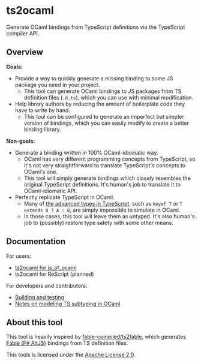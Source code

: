 ts2ocaml
========

Generate OCaml bindings from TypeScript definitions via the TypeScript compiler API.

## Overview

**Goals:**
* Provide a way to quickly generate a missing binding to some JS package you need in your project.
  - This tool can generate OCaml bindings to JS packages from TS definition files (`.d.ts`), which you can use with minimal modification.
* Help library authors by reducing the amount of boilerplate code they have to write by hand.
  - This tool can be configured to generate an imperfect but simpler version of bindings, which you can easily modify to create a better binding library.

**Non-goals:**
* Generate a binding written in 100% OCaml-idiomatic way.
  - OCaml has very different programming concepts from TypeScript, so it's not very straightforward to translate TypeScript's concepts to OCaml's one.
  - This tool will simply generate bindings which closely resembles the original TypeScript definitions. It's human's job to translate it to OCaml-idiomatic API.
* Perfectly replicate TypeScript in OCaml.
  - Many of [the advanced types in TypeScript](https://www.typescriptlang.org/docs/handbook/2/types-from-types.html), such as `keyof T` or `T extends U ? A : B`, are simply impossible to simulate in OCaml.
  - In those cases, this tool will leave them as untyped. It's also human's job to (possibly) restore type safety with some other means.

## Documentation

For users:
- [ts2ocaml for js_of_ocaml](docs/js_of_ocaml.md)
- ts2ocaml for ReScript (planned)

For developers and contributors:
- [Building and testing](docs/development.md)
- [Notes on modeling TS subtyping in OCaml](docs/modeling_subtyping.md)

## About this tool

This tool is heavily inspired by [fable-compiled/ts2fable](https://github.com/fable-compiler/ts2fable), which generates [Fable (F# AltJS)](fable.io/) bindings from TS definition files.

This tools is licensed under the [Apache License 2.0](LICENSE.md).